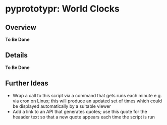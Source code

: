 # pyprototypr: World Clocks

## Overview

**To Be Done**

## Details

**To Be Done**

## Further Ideas

* Wrap a call to this script via a command that gets runs each minute e.g. via
  cron on Linux; this will produce an updated set of times which could be
  displayed automatically by a suitable viewer
* Add a link to an API that generates quotes; use this quote for the heaader
  text so that a new quote appears each time the script is run
